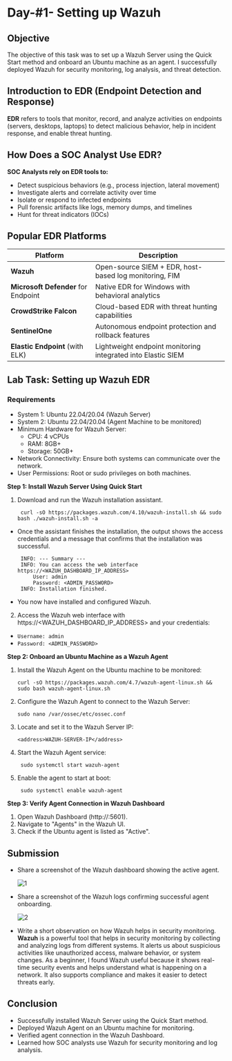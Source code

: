 # Day-#1- Setting up Wazuh
## Objective
The objective of this task was to set up a Wazuh Server using the Quick Start method and onboard an Ubuntu machine as an agent. I successfully deployed Wazuh for security monitoring, log analysis, and threat detection.

## Introduction to EDR (Endpoint Detection and Response)
**EDR** refers to tools that monitor, record, and analyze activities on endpoints (servers, desktops, laptops) to detect malicious behavior, help in incident response, and enable threat hunting.

## How Does a SOC Analyst Use EDR?
**SOC Analysts rely on EDR tools to:**

- Detect suspicious behaviors (e.g., process injection, lateral movement)
- Investigate alerts and correlate activity over time
- Isolate or respond to infected endpoints
- Pull forensic artifacts like logs, memory dumps, and timelines
- Hunt for threat indicators (IOCs)

## Popular EDR Platforms
|Platform	|Description|
|------|-----------|
|**Wazuh**	|Open-source SIEM + EDR, host-based log monitoring, FIM|
|**Microsoft Defender** for Endpoint	|Native EDR for Windows with behavioral analytics|
|**CrowdStrike Falcon**	|Cloud-based EDR with threat hunting capabilities|
|**SentinelOne**	|Autonomous endpoint protection and rollback features|
|**Elastic Endpoint** (with ELK)	|Lightweight endpoint monitoring integrated into Elastic SIEM|

## Lab Task: Setting up Wazuh EDR
### Requirements
- System 1: Ubuntu 22.04/20.04 (Wazuh Server)
- System 2: Ubuntu 22.04/20.04 (Agent Machine to be monitored)
- Minimum Hardware for Wazuh Server:
    - CPU: 4 vCPUs
    - RAM: 8GB+
    - Storage: 50GB+
- Network Connectivity: Ensure both systems can communicate over the network.
- User Permissions: Root or sudo privileges on both machines.

**Step 1: Install Wazuh Server Using Quick Start**
1. Download and run the Wazuh installation assistant.

        curl -sO https://packages.wazuh.com/4.10/wazuh-install.sh && sudo bash ./wazuh-install.sh -a

- Once the assistant finishes the installation, the output shows the access credentials and a message that confirms that the installation was successful.

       INFO: --- Summary ---
       INFO: You can access the web interface https://<WAZUH_DASHBOARD_IP_ADDRESS>
           User: admin
           Password: <ADMIN_PASSWORD>
       INFO: Installation finished.

- You now have installed and configured Wazuh.

2. Access the Wazuh web interface with https://<WAZUH_DASHBOARD_IP_ADDRESS> and your credentials:

- `Username: admin`
- `Password: <ADMIN_PASSWORD>`

**Step 2: Onboard an Ubuntu Machine as a Wazuh Agent**

1. Install the Wazuh Agent on the Ubuntu machine to be monitored:

       curl -sO https://packages.wazuh.com/4.7/wazuh-agent-linux.sh && sudo bash wazuh-agent-linux.sh

2. Configure the Wazuh Agent to connect to the Wazuh Server:

       sudo nano /var/ossec/etc/ossec.conf

3. Locate and set it to the Wazuh Server IP:

       <address>WAZUH-SERVER-IP</address>

4. Start the Wazuh Agent service:

        sudo systemctl start wazuh-agent

5. Enable the agent to start at boot:

        sudo systemctl enable wazuh-agent

**Step 3: Verify Agent Connection in Wazuh Dashboard**
1. Open Wazuh Dashboard (http://:5601).
2. Navigate to "Agents" in the Wazuh UI.
3. Check if the Ubuntu agent is listed as "Active".

## Submission
- Share a screenshot of the Wazuh dashboard showing the active agent.

  ![1](https://github.com/user-attachments/assets/31829a48-ef02-4d15-9c8f-016c6312e461)

- Share a screenshot of the Wazuh logs confirming successful agent onboarding.

  ![2](https://github.com/user-attachments/assets/2918b0ed-88d4-4723-a5e8-986af9d4c706)

- Write a short observation on how Wazuh helps in security monitoring.
  **Wazuh** is a powerful tool that helps in security monitoring by collecting and analyzing logs from different systems. It alerts us about suspicious activities like unauthorized access, malware behavior, or system changes. As a beginner, I found Wazuh useful because it shows real-time security events and helps understand what is happening on a network. It also supports compliance and makes it easier to detect threats early.

## Conclusion
- Successfully installed Wazuh Server using the Quick Start method.
- Deployed Wazuh Agent on an Ubuntu machine for monitoring.
- Verified agent connection in the Wazuh Dashboard.
- Learned how SOC analysts use Wazuh for security monitoring and log analysis.
